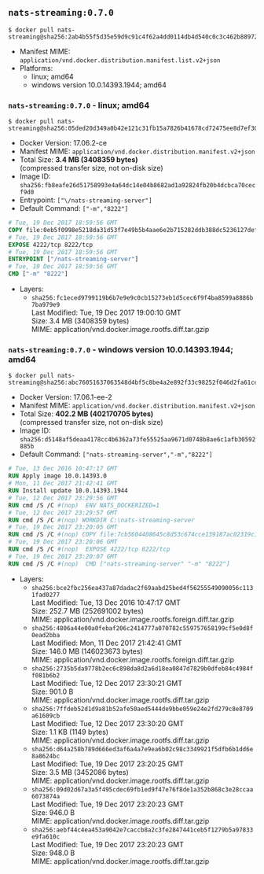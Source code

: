 ## `nats-streaming:0.7.0`

```console
$ docker pull nats-streaming@sha256:2ab4b55f5d35e59d9c91c4f62a4dd0114db4d540c0c3c462b889720d070634b7
```

-	Manifest MIME: `application/vnd.docker.distribution.manifest.list.v2+json`
-	Platforms:
	-	linux; amd64
	-	windows version 10.0.14393.1944; amd64

### `nats-streaming:0.7.0` - linux; amd64

```console
$ docker pull nats-streaming@sha256:05ded20d349a0b42e121c31fb15a7826b41678cd72475ee8d7ef30e90dcdc282
```

-	Docker Version: 17.06.2-ce
-	Manifest MIME: `application/vnd.docker.distribution.manifest.v2+json`
-	Total Size: **3.4 MB (3408359 bytes)**  
	(compressed transfer size, not on-disk size)
-	Image ID: `sha256:fb8eafe26d51758993e4a64dc14e04b8682ad1a92824fb20b4dcbca70cecf9d0`
-	Entrypoint: `["\/nats-streaming-server"]`
-	Default Command: `["-m","8222"]`

```dockerfile
# Tue, 19 Dec 2017 18:59:56 GMT
COPY file:0eb5f0998e5218da31d53f7e49b5b4aae6e2b715282ddb388dc5236127def4df in /nats-streaming-server 
# Tue, 19 Dec 2017 18:59:56 GMT
EXPOSE 4222/tcp 8222/tcp
# Tue, 19 Dec 2017 18:59:56 GMT
ENTRYPOINT ["/nats-streaming-server"]
# Tue, 19 Dec 2017 18:59:56 GMT
CMD ["-m" "8222"]
```

-	Layers:
	-	`sha256:fc1eced9799119b6b7e9e9c0cb15273eb1d5cec6f9f4ba8599a8886b7ba979e9`  
		Last Modified: Tue, 19 Dec 2017 19:00:10 GMT  
		Size: 3.4 MB (3408359 bytes)  
		MIME: application/vnd.docker.image.rootfs.diff.tar.gzip

### `nats-streaming:0.7.0` - windows version 10.0.14393.1944; amd64

```console
$ docker pull nats-streaming@sha256:abc76051637063548d4bf5c8be4a2e892f33c98252f046d2fa61ce73e0074df4
```

-	Docker Version: 17.06.1-ee-2
-	Manifest MIME: `application/vnd.docker.distribution.manifest.v2+json`
-	Total Size: **402.2 MB (402170705 bytes)**  
	(compressed transfer size, not on-disk size)
-	Image ID: `sha256:d5148af5deaa4178cc4b6362a73fe55525aa9671d0748b8ae6c1afb30592885b`
-	Default Command: `["nats-streaming-server","-m","8222"]`

```dockerfile
# Tue, 13 Dec 2016 10:47:17 GMT
RUN Apply image 10.0.14393.0
# Mon, 11 Dec 2017 21:42:41 GMT
RUN Install update 10.0.14393.1944
# Tue, 12 Dec 2017 23:29:56 GMT
RUN cmd /S /C #(nop)  ENV NATS_DOCKERIZED=1
# Tue, 12 Dec 2017 23:29:57 GMT
RUN cmd /S /C #(nop) WORKDIR C:\nats-streaming-server
# Tue, 19 Dec 2017 23:20:05 GMT
RUN cmd /S /C #(nop) COPY file:7cb5604408645c8d53c674cce139187ac02319c1f621bdbdf9aa64bce09f7c43 in nats-streaming-server.exe 
# Tue, 19 Dec 2017 23:20:06 GMT
RUN cmd /S /C #(nop)  EXPOSE 4222/tcp 8222/tcp
# Tue, 19 Dec 2017 23:20:07 GMT
RUN cmd /S /C #(nop)  CMD ["nats-streaming-server" "-m" "8222"]
```

-	Layers:
	-	`sha256:bce2fbc256ea437a87dadac2f69aabd25bed4f56255549090056c1131fad0277`  
		Last Modified: Tue, 13 Dec 2016 10:47:17 GMT  
		Size: 252.7 MB (252691002 bytes)  
		MIME: application/vnd.docker.image.rootfs.foreign.diff.tar.gzip
	-	`sha256:4806a44e00a0febaf206c2414777a070782c559757658199cf5e0d8f0ead2bba`  
		Last Modified: Mon, 11 Dec 2017 21:42:41 GMT  
		Size: 146.0 MB (146023673 bytes)  
		MIME: application/vnd.docker.image.rootfs.foreign.diff.tar.gzip
	-	`sha256:2735b5da9778b2ec6c898da8d2a6d18ea0847d7829b0dfeb84c4984ff081b6b2`  
		Last Modified: Tue, 12 Dec 2017 23:30:21 GMT  
		Size: 901.0 B  
		MIME: application/vnd.docker.image.rootfs.diff.tar.gzip
	-	`sha256:7ffdeb52d1d9a81b52afe50aed5444de9bbe059e24e2fd279c8e8709a61609cb`  
		Last Modified: Tue, 12 Dec 2017 23:30:20 GMT  
		Size: 1.1 KB (1149 bytes)  
		MIME: application/vnd.docker.image.rootfs.diff.tar.gzip
	-	`sha256:d64a258b789d666ed3af6a4a7e9ea6b02c98c3349921f5dfb6b1dd6e8a8624bc`  
		Last Modified: Tue, 19 Dec 2017 23:20:25 GMT  
		Size: 3.5 MB (3452086 bytes)  
		MIME: application/vnd.docker.image.rootfs.diff.tar.gzip
	-	`sha256:09d02d67a3a5f495cdec69fb1ed9f47e76f8de1a352b868c3e28ccaa6073874a`  
		Last Modified: Tue, 19 Dec 2017 23:20:23 GMT  
		Size: 946.0 B  
		MIME: application/vnd.docker.image.rootfs.diff.tar.gzip
	-	`sha256:aebf44c4ea453a9042e7caccb8a2c3fe2847441ceb5f1279b5a97833e9fa610c`  
		Last Modified: Tue, 19 Dec 2017 23:20:23 GMT  
		Size: 948.0 B  
		MIME: application/vnd.docker.image.rootfs.diff.tar.gzip
